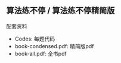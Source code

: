 ## 算法练不停 / 算法练不停精简版

配套资料

- Codes:              每题代码
- book-condensed.pdf: 精简版pdf
- book-all.pdf:       全书pdf
